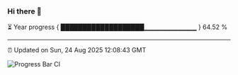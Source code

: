 ### Hi there 👋

⏳ Year progress { ███████████████████▁▁▁▁▁▁▁▁▁▁▁ } 64.52 %

---

⏰ Updated on Sun, 24 Aug 2025 12:08:43 GMT

![Progress Bar CI](https://github.com/liununu/liununu/workflows/Progress%20Bar%20CI/badge.svg)
